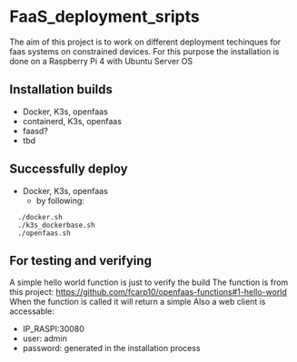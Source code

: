 # FaaS_deployment_sripts

The aim of this project is to work on different deployment techinques for faas systems on constrained devices.
For this purpose the installation is done on a Raspberry Pi 4 with Ubuntu Server OS

## Installation builds
* Docker, K3s, openfaas
* containerd, K3s, openfaas
* faasd?
* tbd 

## Successfully deploy 
* Docker, K3s, openfaas
  * by following: 
```
  ./docker.sh
  ./k3s_dockerbase.sh
  ./openfaas.sh
```


## For testing and verifying
A simple hello world function is just to verify the build
The function is from this project:
  https://github.com/fcarp10/openfaas-functions#1-hello-world
When the function is called it will return a simple 
Also a web client is accessable:
* IP_RASPI:30080
* user: admin
* password: generated in the installation process
